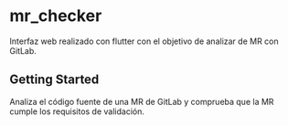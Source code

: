 # mr_checker

Interfaz web realizado con flutter con el objetivo de analizar de MR con GitLab.

## Getting Started

Analiza el código fuente de una MR de GitLab y comprueba que la MR cumple los requisitos de validación.
